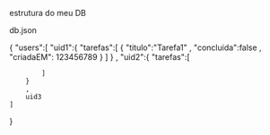 estrutura do meu DB

db.json

{
    "users":[
        "uid1":{
            "tarefas":[
                {
                    "titulo":"Tarefa1"
                    , 
                    "concluida":false
                    , 
                    "criadaEM": 123456789
                }
            ]
        }
        , 
        "uid2":{
            "tarefas":[
                
            ]
        }
        , 
        uid3
    ]
}